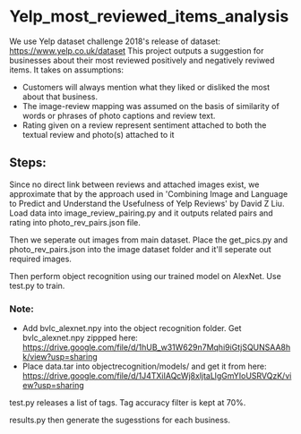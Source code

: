 # Yelp_most_reviewed_items_analysis
We use Yelp dataset challenge 2018's release of dataset: https://www.yelp.co.uk/dataset
This project outputs a suggestion for businesses about their most reviewed positively and negatively reviwed items. 
It takes on assumptions:
- Customers will always mention what they liked or disliked the most about that business. 
- The image-review mapping was assumed on the basis of similarity of words or phrases of photo captions and review text. 
- Rating given on a review represent sentiment attached to both the textual review and photo(s) attached to it

## Steps:
Since no direct link between reviews and attached images exist, we approximate that by the approach used in 'Combining Image and Language to Predict and Understand the Usefulness of Yelp Reviews' by David Z Liu. 
Load data into image_review_pairing.py and it outputs related pairs and rating into photo_rev_pairs.json file. 

Then we seperate out images from main dataset. Place the get_pics.py and photo_rev_pairs.json into the image dataset folder and it'll seperate out required images. 

Then perform object recognition using our trained model on AlexNet. Use test.py to train.
### Note: 
- Add bvlc_alexnet.npy into the object recognition folder. Get bvlc_alexnet.npy zippped here: https://drive.google.com/file/d/1hUB_w31W629n7Mqhi9iGtjSQUNSAA8hk/view?usp=sharing
- Place data.tar into objectrecognition/models/ and get it from here: https://drive.google.com/file/d/1J4TXiIAQcWj8xljtaLlgGmYIoUSRVQzK/view?usp=sharing

test.py releases a list of tags. Tag accuracy filter is kept at 70%. 

results.py then generate the sugesstions for each business. 
